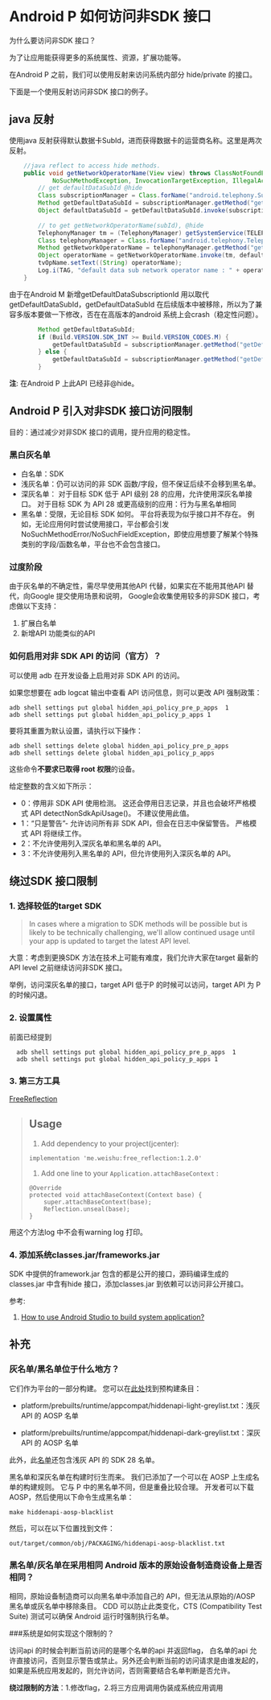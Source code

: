 # Android P 如何访问非SDK 接口

为什么要访问非SDK 接口？

为了让应用能获得更多的系统属性、资源，扩展功能等。

在Android P 之前，我们可以使用反射来访问系统内部分 hide/private 的接口。

下面是一个使用反射访问非SDK 接口的例子。

## java 反射

使用java 反射获得默认数据卡SubId，进而获得数据卡的运营商名称。这里是两次反射。

```JAVA
    //java reflect to access hide methods.
    public void getNetworkOperatorName(View view) throws ClassNotFoundException,
            NoSuchMethodException, InvocationTargetException, IllegalAccessException {
        // get defaultDataSubId @hide
        Class subscriptionManager = Class.forName("android.telephony.SubscriptionManager");
        Method getDefaultDataSubId = subscriptionManager.getMethod("getDefaultDataSubId");
        Object defaultDataSubId = getDefaultDataSubId.invoke(subscriptionManager);
        
        // to get getNetworkOperatorName(subId), @hide
        TelephonyManager tm = (TelephonyManager) getSystemService(TELEPHONY_SERVICE);
        Class telephonyManager = Class.forName("android.telephony.TelephonyManager");
        Method getNetworkOperatorName = telephonyManager.getMethod("getNetworkOperatorName", int.class);
        Object operatorName = getNetworkOperatorName.invoke(tm, defaultDataSubId);
        tvOpName.setText((String) operatorName);
        Log.i(TAG, "default data sub network operator name : " + operatorName);
    }
```
由于在Android M 新增getDefaultDataSubscriptionId 用以取代getDefaultDataSubId，getDefaultDataSubId 在后续版本中被移除，所以为了兼容多版本要做一下修改，否在在高版本的android 系统上会crash（稳定性问题）。

```JAVA
        Method getDefaultDataSubId;
        if (Build.VERSION.SDK_INT >= Build.VERSION_CODES.M) {
            getDefaultDataSubId = subscriptionManager.getMethod("getDefaultDataSubscriptionId");
        } else {
            getDefaultDataSubId = subscriptionManager.getMethod("getDefaultDataSubId");
        }
```

**注**: 在Android P 上此API 已经非@hide。

## Android P 引入对非SDK 接口访问限制

目的：通过减少对非SDK 接口的调用，提升应用的稳定性。

### 黑白灰名单


- 白名单：SDK
- 浅灰名单：仍可以访问的非 SDK 函数/字段，但不保证后续不会移到黑名单。
- 深灰名单：
  对于目标 SDK 低于 API 级别 28 的应用，允许使用深灰名单接口。
  对于目标 SDK 为 API 28 或更高级别的应用：行为与黑名单相同
- 黑名单：受限，无论目标 SDK 如何。 平台将表现为似乎接口并不存在。 例如，无论应用何时尝试使用接口，平台都会引发 NoSuchMethodError/NoSuchFieldException，即使应用想要了解某个特殊类别的字段/函数名单，平台也不会包含接口。


### 过度阶段

由于灰名单的不确定性，需尽早使用其他API 代替，如果实在不能用其他API 替代，向Google 提交使用场景和说明， Google会收集使用较多的非SDK 接口，考虑做以下支持：

1. 扩展白名单
2. 新增API 功能类似的API

### 如何启用对非 SDK API 的访问（官方）？

可以使用 adb 在开发设备上启用对非 SDK API 的访问。

如果您想要在 adb logcat 输出中查看 API 访问信息，则可以更改 API 强制政策：

```shell
adb shell settings put global hidden_api_policy_pre_p_apps  1
adb shell settings put global hidden_api_policy_p_apps 1
```

要将其重置为默认设置，请执行以下操作：

```shell
adb shell settings delete global hidden_api_policy_pre_p_apps
adb shell settings delete global hidden_api_policy_p_apps
```

 这些命令**不要求已取得 root 权限**的设备。

给定整数的含义如下所示：

- 0：停用非 SDK API 使用检测。 这还会停用日志记录，并且也会破坏严格模式 API detectNonSdkApiUsage()。 不建议使用此值。
- 1：“只是警告”- 允许访问所有非 SDK API，但会在日志中保留警告。 严格模式 API 将继续工作。
- 2：不允许使用列入深灰名单和黑名单的 API。
- 3：不允许使用列入黑名单的 API，但允许使用列入深灰名单的 API。

## 绕过SDK 接口限制
### 1. 选择较低的target SDK

> In cases where a migration to SDK methods will be possible but is likely to be technically challenging, we'll allow continued usage until your app is updated to target the latest API level.

大意：考虑到更换SDK 方法在技术上可能有难度，我们允许大家在target 最新的API level 之前继续访问非SDK 接口。

举例，访问深灰名单的接口，target API 低于P 的时候可以访问，target API 为 P的时候闪退。

### 2. 设置属性

前面已经提到
```shell
  adb shell settings put global hidden_api_policy_pre_p_apps  1
  adb shell settings put global hidden_api_policy_p_apps 1
```
### 3. 第三方工具

[FreeReflection](https://github.com/tiann/FreeReflection)

> ## Usage
>
> 1. Add dependency to your project(jcenter):
>
> ```
> implementation 'me.weishu:free_reflection:1.2.0'
> ```
>
> 1. Add one line to your `Application.attachBaseContext` :
>
> ```
> @Override
> protected void attachBaseContext(Context base) {
>     super.attachBaseContext(base);
>     Reflection.unseal(base);
> }
> ```

用这个方法log 中不会有warning log 打印。

### 4. 添加系统classes.jar/frameworks.jar

SDK 中提供的framework.jar 包含的都是公开的接口，源码编译生成的classes.jar 中含有hide 接口，添加classes.jar 到依赖可以访问非公开接口。


参考:

1. [How to use Android Studio to build system application?](http://www.31mins.com/android-studio-build-system-application/)

## 补充

### 灰名单/黑名单位于什么地方？

它们作为平台的一部分构建。 您可以在[此处](https://android.googlesource.com/platform/prebuilts/runtime/+/master/appcompat)找到预构建条目：

- platform/prebuilts/runtime/appcompat/hiddenapi-light-greylist.txt：浅灰 API 的 AOSP 名单

- platform/prebuilts/runtime/appcompat/hiddenapi-dark-greylist.txt：深灰 API 的 AOSP 名单

此外，此[名单](https://android.googlesource.com/platform/frameworks/base/+/master/config/hiddenapi-p-light-greylist.txt)还包含浅灰 API 的 SDK 28 名单。

黑名单和深灰名单在构建时衍生而来。 我们已添加了一个可以在 AOSP 上生成名单的构建规则。 它与 P 中的黑名单不同，但是重叠比较合理。 开发者可以下载 AOSP，然后使用以下命令生成黑名单：

```
make hiddenapi-aosp-blacklist
```

然后，可以在以下位置找到文件：

```
out/target/common/obj/PACKAGING/hiddenapi-aosp-blacklist.txt
```

### 黑名单/灰名单在采用相同 Android 版本的原始设备制造商设备上是否相同？

相同，原始设备制造商可以向黑名单中添加自己的 API，但无法从原始的/AOSP 黑名单或灰名单中移除条目。 CDD 可以防止此类变化，CTS (Compatibility Test Suite) 测试可以确保 Android 运行时强制执行名单。

###系统是如何实现这个限制的？

访问api 的时候会判断当前访问的是哪个名单的api 并返回flag， 白名单的api 允许直接访问，否则显示警告或禁止。另外还会判断当前的访问请求是由谁发起的，如果是系统应用发起的，则允许访问，否则需要结合名单判断是否允许。

**绕过限制的方法**：1.修改flag，2.将三方应用调用伪装成系统应用调用